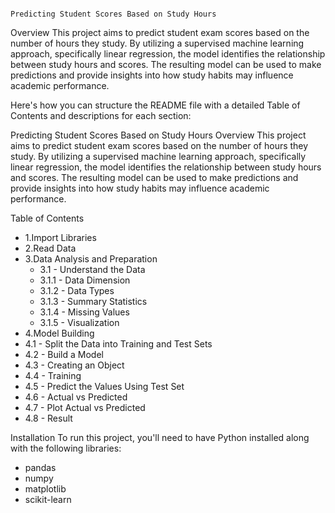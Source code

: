                                                                  Predicting Student Scores Based on Study Hours
Overview
This project aims to predict student exam scores based on the number of hours they study. By utilizing a supervised machine learning approach, specifically linear regression, the model identifies the relationship between study hours and scores. The resulting model can be used to make predictions and provide insights into how study habits may influence academic performance.


Here's how you can structure the README file with a detailed Table of Contents and descriptions for each section:

Predicting Student Scores Based on Study Hours
Overview
This project aims to predict student exam scores based on the number of hours they study. By utilizing a supervised machine learning approach, specifically linear regression, the model identifies the relationship between study hours and scores. The resulting model can be used to make predictions and provide insights into how study habits may influence academic performance.

Table of Contents
- 1.Import Libraries
- 2.Read Data
- 3.Data Analysis and Preparation
  - 3.1 - Understand the Data
   - 3.1.1 - Data Dimension
   - 3.1.2 - Data Types
   - 3.1.3 - Summary Statistics
   - 3.1.4 - Missing Values
   - 3.1.5 - Visualization
- 4.Model Building
 - 4.1 - Split the Data into Training and Test Sets
 - 4.2 - Build a Model
 - 4.3 - Creating an Object
 - 4.4 - Training
 - 4.5 - Predict the Values Using Test Set
 - 4.6 - Actual vs Predicted
 - 4.7 - Plot Actual vs Predicted
 - 4.8 - Result


 Installation
To run this project, you'll need to have Python installed along with the following libraries:

- pandas
- numpy
- matplotlib
- scikit-learn
  
